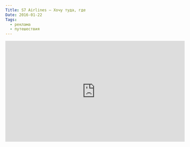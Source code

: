 ```yaml
---
Title: S7 Airlines — Хочу туда, где
Date: 2016-01-22
Tags: 
  - реклама
  - путешествия
---
```


<div class="text"><iframe width="560" height="315" src="https://www.youtube.com/embed/frNrSu4Ft9Q" frameborder="0" allowfullscreen="allowfullscreen"></iframe></div>